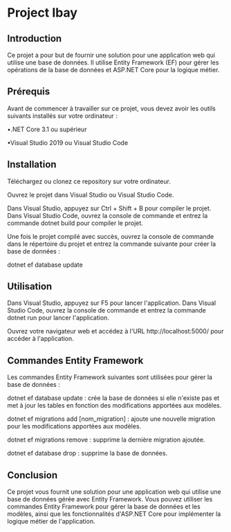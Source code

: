 # Project Ibay

## Introduction

Ce projet a pour but de fournir une solution pour une application web qui utilise une base de données. Il utilise Entity Framework (EF) pour gérer les opérations de la base de données et ASP.NET Core pour la logique métier.


## Prérequis

Avant de commencer à travailler sur ce projet, vous devez avoir les outils suivants installés sur votre ordinateur :

•.NET Core 3.1 ou supérieur

•Visual Studio 2019 ou Visual Studio Code

## Installation

Téléchargez ou clonez ce repository sur votre ordinateur.

Ouvrez le projet dans Visual Studio ou Visual Studio Code.

Dans Visual Studio, appuyez sur Ctrl + Shift + B pour compiler le projet. Dans Visual Studio Code, ouvrez la console de commande et entrez la commande dotnet build pour compiler le projet.

Une fois le projet compilé avec succès, ouvrez la console de commande dans le répertoire du projet et entrez la commande suivante pour créer la base de données :

dotnet ef database update

## Utilisation

Dans Visual Studio, appuyez sur F5 pour lancer l'application. Dans Visual Studio Code, ouvrez la console de commande et entrez la commande dotnet run pour lancer l'application.

Ouvrez votre navigateur web et accédez à l'URL http://localhost:5000/ pour accéder à l'application.

## Commandes Entity Framework

Les commandes Entity Framework suivantes sont utilisées pour gérer la base de données :

dotnet ef database update : crée la base de données si elle n'existe pas et met à jour les tables en fonction des modifications apportées aux modèles.

dotnet ef migrations add [nom_migration] : ajoute une nouvelle migration pour les modifications apportées aux modèles.

dotnet ef migrations remove : supprime la dernière migration ajoutée.

dotnet ef database drop : supprime la base de données.

## Conclusion

Ce projet vous fournit une solution pour une application web qui utilise une base de données gérée avec Entity Framework. Vous pouvez utiliser les commandes Entity Framework pour gérer la base de données et les modèles, ainsi que les fonctionnalités d'ASP.NET Core pour implémenter la logique métier de l'application.

